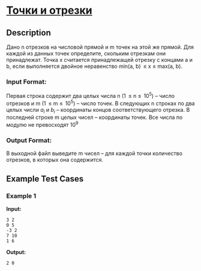 # [Точки и отрезки](link)

## Description

Дано n отрезков на числовой прямой и m точек на этой же прямой. Для каждой из данных точек определите, скольким отрезкам они принадлежат. Точка x считается принадлежащей отрезку с концами a и b, если выполняется двойное неравенство min(a, b)  $\le$ x $\le$ max(a, b).
### Input Format:

Первая строка содержит два целых числа n (1  $\le$ n $\le$  $10^5$) – число отрезков и m (1  $\le$ m $\le$  $10^5$) – число точек. В следующих n строках по два целых числи $a_i$ и $b_i$ – координаты концов соответствующего отрезка. В последней строке m целых чисел – координаты точек. Все числа по модулю не превосходят $10^9$

### Output Format:

В выходной файл выведите m чисел – для каждой точки количество отрезков, в которых она содержится.

## Example Test Cases

### Example 1

**Input:**
```
3 2
0 5
-3 2
7 10
1 6

```

**Output:**
```
2 0 

```

